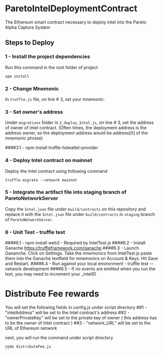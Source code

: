 # ParetoIntelDeploymentContract
The Ethereum smart contract necessary to deploy intel into the Pareto Alpha Capture System

## Steps to Deploy

### 1 - Install the project dependencies
Run this command in the root folder of project
```
npm install
```
### 2 - Change Mnemonic
In `truffle.js` file, on line # 3, set your mnemonic.

### 3 - Set owner's address
Under `migrations` folder in `2_deploy_Intel.js`, on line # 3, set the address of owner of Intel contract. (Often times, the deployment address is the address owner, so the deployment address would be address[0] of the mnemonic phrase)


####3.1 - npm install truffle-hdwallet-provider

### 4 - Deploy Intel contract on mainnet
Deploy the Intel contract using following command
```
truffle migrate --network mainnet
```
### 5 - Integrate the artifact file into staging branch of ParetoNetworkServer
Copy the `Intel.json` file under `build/contracts` on this repository and replace it with the `Intel.json` file under `build/contracts` in `staging` branch of `ParetoNetworkServer`.

### 6 - Unit Test - truffle test
####6.1 - npm install web3 - Required by IntelTest.js
####6.2 - Install Ganache https://truffleframework.com/ganache
####6.3 - Launch Gananche. Click on Settings. Take the mnemonics from IntelTest.js paste them into the Ganache textfield for mnemonics on Account & Keys. Hit Save and Restart.
####6.4 - Run against your local environment - truffle test --network development
####6.5 - If no events are emitted when you run the test, you may need to increment your _intelID


# Distribute Fee rewards
You will set the following fields in config.js under script directory
##1 - "intelAddress" will be set to the Intel contract's address
##2 - "ownerPrivateKey" will be set to the private key of owner ( this address has to be the owner of Intel contract )
##3 - "network_URL" will be set to the URL of Ethereum network

next, you will run the command under script directory
```
node distributeFee.js
``